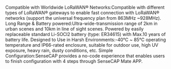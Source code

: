 Compatible with Worldwide LoRaWAN® Networks:Compatible with different types of LoRaWAN® gateways to enable fast connection with LoRaWAN® networks (support the universal frequency plan from 863MHz ~928MHz).
Long Range & Battery powered:Ultra-wide-transmission range of 2km in urban scenes and 10km in line of sight scenes. Powered by easily replaceable standard Li-SOCl2 battery (type: ER34615) with Max.10 years of battery life.
Designed to Use in Harsh Environments:-40℃ ~ 85℃ operating temperature and IP66-rated enclosure, suitable for outdoor use, high UV exposure, heavy rain, dusty conditions, etc.
Simple Configuration:SenseCAP provides a no-code experience that enables users to finish configuration with 4 steps through SenseCAP Mate APP.
